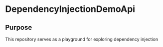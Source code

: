 # DependencyInjectionDemoApi

## Purpose
This repository serves as a playground for exploring dependency injection